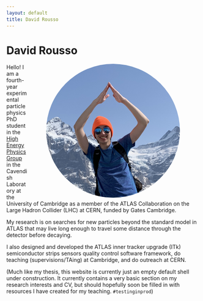 ```yaml
---
layout: default
title: David Rousso
---
```


# David Rousso
<img align="right" src="media/profile_temp_resized.png" height="auto" width="350" style="border-radius:50%;margin:0px 50px">

Hello! I am a fourth-year experimental particle physics PhD student in the [High Energy Physics Group](https://www.hep.phy.cam.ac.uk) in the Cavendish Laboratory at the University of Cambridge as a member of the ATLAS Collaboration on the Large Hadron Collider (LHC) at CERN, funded by Gates Cambridge. 

My research is on searches for new particles beyond the standard model in ATLAS that may live long enough to travel some distance through the detector before decaying.

I also designed and developed the ATLAS inner tracker upgrade (ITk) semiconductor strips sensors quality control software framework, do teaching (supervisions/TAing) at Cambridge, and do outreach at CERN.

(Much like my thesis, this website is currently just an empty default shell under construction. It currently contains a very basic section on my research interests and CV, but should hopefully soon be filled in with resources I have created for my teaching. `#testinginprod`)

